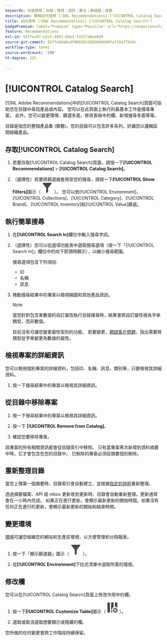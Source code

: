 ```yaml
---
keywords: 目錄搜尋；目錄；搜尋；排除；集合；篩選器；推薦
description: 瞭解如何使用 [!DNL Recommendations] [!UICONTROL Catalog Search]來尋找產品或內容、從目錄中移除專案等等。
title: 如何使用 [!DNL Recommendations] [!UICONTROL Catalog Search]？
badgePremium: label="Premium" type="Positive" url="https://experienceleague.adobe.com/docs/target/using/introduction/intro.html?lang=en#premium newtab=true" tooltip="檢視Target Premium包含的內容。"
feature: Recommendations
exl-id: 925fea97-e2c5-4883-84e3-fd357a8ee8d9
source-git-commit: 02ffe8da6cdf96039218656b9690fa719a77910c
workflow-type: tm+mt
source-wordcount: '508'
ht-degree: 22%

---
```


# [!UICONTROL Catalog Search]

[!DNL Adobe Recommendations]中的[!UICONTROL Catalog Search]頁面可協助您在目錄中尋找產品或內容。 您可以在此頁面上執行的最基本工作是搜尋專案。 此外，您可以變更環境、篩選多面、修改表格中的欄、新增搜尋多面等等。

目錄是指您的整個產品集 (實體)。您的目錄可以包含許多系列，好讓您以邏輯區間組織產品。

## 存取[!UICONTROL Catalog Search]

1. 若要存取[!UICONTROL Catalog Search]頁面，請按一下&#x200B;**[!UICONTROL Recommendations]** > **[!UICONTROL Catalog Search]**。

1. （選擇性）若要將篩選器套用至您的搜尋，請按一下&#x200B;**[!UICONTROL Show Filters]**&#x200B;圖示（ ![顯示篩選器圖示](/help/main/assets/icons/Filter.svg) ）。 您可以依[!UICONTROL Environment]、[!UICONTROL Collections]、[!UICONTROL Category]、[!UICONTROL Brand]、[!UICONTROL Inventory]和[!UICONTROL Value]篩選。

## 執行簡單搜尋

1. 在&#x200B;**[!UICONTROL Search In]**&#x200B;欄位中輸入搜尋字詞。

1. （選擇性）您可以從選項功能表中選取搜尋選項（按一下「[!UICONTROL Search In]」欄位中的向下箭頭時顯示），以縮小搜尋範圍。

   搜尋選項包含下列項目:

   * ID
   * 名稱
   * 訊息

1. 捲動搜尋結果中的專案以檢視縮圖和其他產品資訊。

   >[!NOTE]
   >
   > 當您針對包含某數值的自訂屬性執行目錄搜尋時，結果會將自訂屬性視為字串類型，而非數值。
   >
   >目前沒有可讓您變更屬性型別的功能。 若要變更，[開啟客戶問題](/help/main/cmp-resources-and-contact-information.md#reference_ACA3391A00EF467B87930A450050077C)，指出需要將類型從字串變更為數值的屬性。

<!-- ### Perform an advanced search {#advanced-search}

You can use [!UICONTROL Advanced Search] to further refine your search results or to save your search results as a [collection](/help/main/c-recommendations/c-products/collections.md) or [exclusion](/help/main/c-recommendations/c-products/exclusions.md).

1. Click the **[!UICONTROL Advanced Search]** link.

   ![Advanced Search page](/help/main/c-recommendations/c-products/assets/advances-search.png)

1. Use the drop-down lists to specify the parameter, operator, and values for your search.

1. (Optional) Click **[!UICONTROL Add Rule]** to add an additional search rule.

   Each additional search rule is joined with the AND operator.

1. Click **[!UICONTROL Search]**.

1. (Optional) Click **[!UICONTROL Save As]**, then click **[!UICONTROL Collection]** or **[!UICONTROL Exclusion]**.

   ![Save as options](/help/main/c-recommendations/c-products/assets/save-as.png)

   For more information, see [Create a collection or exclusion based on Advanced Search](#save-as) below.-->

## 檢視專案的詳細資訊

您可以檢視個別專案的詳細資料，包括ID、名稱、訊息、類別等，只要檢視其詳細資料。

1. 按一下搜尋結果中的專案以檢視其詳細資訊。

## 從目錄中移除專案

1. 按一下搜尋結果中的專案以檢視其詳細資訊。

1. 按一下 **[!UICONTROL Remove from Catalog]**。

1. 確認您要移除專案。

該專案的所有相關資訊都會從目錄索引中移除。 只有當專案再次新增到資料摘要中時，它才會包含在您的目錄中。 已刪除的專案必須從摘要個別刪除。

## 重新整理目錄

當您上傳第一個摘要時，目錄索引會自動建立，並根據[指定的排程](/help/main/c-recommendations/c-products/feeds.md#steps)重新整理。

透過摘要檔案、API 或 mbox 更新收到更新時，目錄會自動重新整理。更新通常會在一小時內完成。 如果正在進行更新，會顯示最新更新的開始時間。如果沒有任何正在進行的更新，會顯示最新更新的開始和結束時間。

<!-- ## Create a collection or exclusion based on Advanced Search {#save-as}

You can create [collections](/help/main/c-recommendations/c-products/collections.md) or [exclusions](/help/main/c-recommendations/c-products/exclusions.md) using [!UICONTROL Advanced Search] on the [!UICONTROL Catalog Search] page ([!UICONTROL Recommendations] > [!UICONTROL Catalog Search] > [!UICONTROL Advanced Search]).

1. Perform an [advanced search](#advanced-search).

1. Click **[!UICONTROL Save As]**, then click **[!UICONTROL Collection]** or **[!UICONTROL Exclusion]**.

   ![Save as options](/help/main/c-recommendations/c-products/assets/save-as.png)

   >[!IMPORTANT]
   >
   >The [!UICONTROL Advanced Search] functionality is case-insensitive; however, products returned at the time of delivery are based on case-sensitive search. This mismatch might lead to confusion. Ensure that you consider case-sensitivity when you create collections or exclusions based on results using the [!UICONTROL Advanced Search] functionality. For example, if you perform a search for "Holiday," that initial search lists results containing "Holiday" and "holiday." If you then create a catalog with the intent to return products containing "holiday," only products containing "holiday" are returned. Products containing "Holiday" are not returned. Exclusions are handled in a similar fashion.-->

## 變更環境

[環境](/help/main/administrating-target/environments.md)可讓您組織您的網站和生產前環境，以方便管理和分隔報表。

1. 按一下「顯示篩選器」圖示（ ![顯示篩選器圖示](/help/main/assets/icons/Filter.svg) ）。

1. 從&#x200B;**[!UICONTROL Environment]**&#x200B;下拉式清單中選取所需的環境。

<!-- ## Modify the Catalog Search page (filters and columns)

You can temporarily modify the available filters and columns on the [!UICONTROL Catalog Search] page for the current session.

### Modify filters

You can add additional filter facets to the [!UICONTROL Catalog Search] page.

1. In the **[!UICONTROL Filters]** panel, click **[!UICONTROL Modify]**.

   ![Modify filters link](/help/main/c-recommendations/c-products/assets/modify-filters.png)

1. Select the desired search facets (ID, name, message, etc.), then click **[!UICONTROL Save]**.

   ![Add filters](/help/main/c-recommendations/c-products/assets/add-filters.png)

Keep in mind that the additional filter facets are available in the current session only.-->

## 修改欄

您可以在[!UICONTROL Catalog Search]頁面上修改作用中的欄。

1. 按一下&#x200B;**[!UICONTROL Customize Table]**&#x200B;圖示（ ![自訂表格圖示](/help/main/assets/icons/ColumnSetting.svg) ）。

1. 選取或取消選取想要顯示或隱藏的欄。

您所做的任何變更會跨工作階段持續保留。
